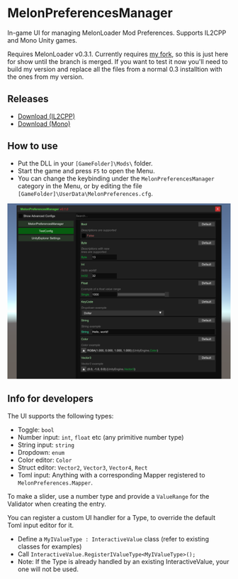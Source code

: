 # MelonPreferencesManager

In-game UI for managing MelonLoader Mod Preferences. Supports IL2CPP and Mono Unity games.

Requires MelonLoader v0.3.1. Currently requires [my fork](https://github.com/sinai-dev/MelonLoader/tree/alpha-development), so this is just here for show until the branch is merged. If you want to test it now you'll need to build my version and replace all the files from a normal 0.3 installtion with the ones from my version.

## Releases

* [Download (IL2CPP)](https://github.com/sinai-dev/MelonPreferencesManager/releases/latest/download/MelonPrefManager.IL2CPP.zip)
* [Download (Mono)](https://github.com/sinai-dev/MelonPreferencesManager/releases/latest/download/MelonPrefManager.Mono.zip)

## How to use

* Put the DLL in your `[GameFolder]\Mods\` folder.
* Start the game and press `F5` to open the Menu.
* You can change the keybinding under the `MelonPreferencesManager` category in the Menu, or by editing the file `[GameFolder]\UserData\MelonPreferences.cfg`.

[![](img/preview.png)](https://raw.githubusercontent.com/sinai-dev/MelonPreferencesManager/master/img/preview.png)

## Info for developers

The UI supports the following types:

* Toggle: `bool`
* Number input: `int`, `float` etc (any primitive number type)
* String input: `string`
* Dropdown: `enum`
* Color editor: `Color`
* Struct editor: `Vector2`, `Vector3`, `Vector4`, `Rect`
* Toml input: Anything with a corresponding Mapper registered to `MelonPreferences.Mapper`.

To make a slider, use a number type and provide a `ValueRange` for the Validator when creating the entry.

You can register a custom UI handler for a Type, to override the default Toml input editor for it.
* Define a `MyIValueType : InteractiveValue` class (refer to existing classes for examples)
* Call `InteractiveValue.RegisterIValueType<MyIValueType>();`
* Note: If the Type is already handled by an existing InteractiveValue, your one will not be used.

